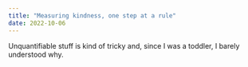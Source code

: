 ```yaml
---
title: "Measuring kindness, one step at a rule"
date: 2022-10-06
---
```


Unquantifiable stuff is kind of tricky and, since I was a toddler, I barely understood why. 
